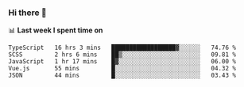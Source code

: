 ### Hi there 👋

<!--
**DBvc/DBvc** is a ✨ _special_ ✨ repository because its `README.md` (this file) appears on your GitHub profile.

Here are some ideas to get you started:

- 🔭 I’m currently working on ...
- 🌱 I’m currently learning ...
- 👯 I’m looking to collaborate on ...
- 🤔 I’m looking for help with ...
- 💬 Ask me about ...
- 📫 How to reach me: ...
- 😄 Pronouns: ...
- ⚡ Fun fact: ...
-->

📊 **Last week I spent time on**
<!--START_SECTION:waka-->
```text
TypeScript   16 hrs 3 mins   ██████████████████▓░░░░░░   74.76 % 
SCSS         2 hrs 6 mins    ██▒░░░░░░░░░░░░░░░░░░░░░░   09.81 % 
JavaScript   1 hr 17 mins    █▓░░░░░░░░░░░░░░░░░░░░░░░   06.00 % 
Vue.js       55 mins         █░░░░░░░░░░░░░░░░░░░░░░░░   04.32 % 
JSON         44 mins         █░░░░░░░░░░░░░░░░░░░░░░░░   03.43 % 
```
<!--END_SECTION:waka-->
